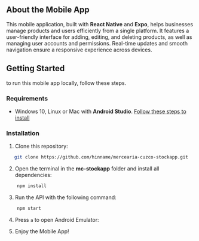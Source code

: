 ## About the Mobile App

This mobile application, built with **React Native** and **Expo**, helps businesses manage products and users efficiently from a single platform. It features a user-friendly interface for adding, editing, and deleting products, as well as managing user accounts and permissions. Real-time updates and smooth navigation ensure a responsive experience across devices.

## Getting Started

to run this mobile app locally, follow these steps.

### Requirements
- Windows 10, Linux or Mac with **Android Studio**. [Follow these steps to install](https://docs.expo.dev/get-started/set-up-your-environment/?platform=android&device=simulated)

### Installation
1. Clone this repository:
 ```sh
    git clone https://github.com/hinname/mercearia-cuzco-stockapp.git
 ```
 2. Open the terminal in the **mc-stockapp** folder and install all dependencies:
```sh
    npm install
```
3. Run the API with the following command:
```sh
    npm start
```
4. Press ```a``` to open Android Emulator:

5. Enjoy the Mobile App!